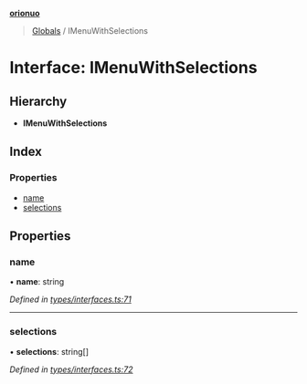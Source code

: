**[orionuo](../README.md)**

> [Globals](../globals.md) / IMenuWithSelections

# Interface: IMenuWithSelections

## Hierarchy

* **IMenuWithSelections**

## Index

### Properties

* [name](imenuwithselections.md#name)
* [selections](imenuwithselections.md#selections)

## Properties

### name

•  **name**: string

*Defined in [types/interfaces.ts:71](https://github.com/msviha/orionuo/blob/0a4af4e/src/types/interfaces.ts#L71)*

___

### selections

•  **selections**: string[]

*Defined in [types/interfaces.ts:72](https://github.com/msviha/orionuo/blob/0a4af4e/src/types/interfaces.ts#L72)*
